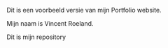 Dit is een voorbeeld versie van mijn Portfolio website.

Mijn naam is Vincent Roeland.

Dit is mijn repository
